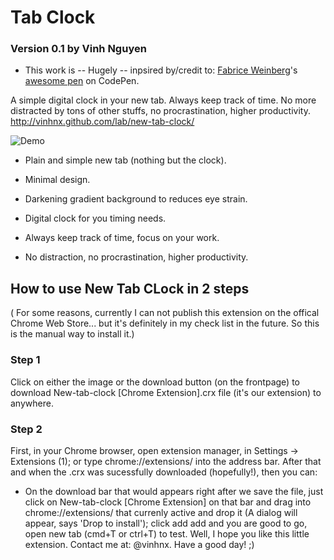 # Tab Clock
### Version 0.1 by Vinh Nguyen

* This work is -- Hugely -- inpsired by/credit to: [Fabrice Weinberg](https://github.com/FWeinb)'s [awesome pen](http://codepen.io/FWeinb/pen/LmKvl) on CodePen.

A simple digital clock in your new tab. Always keep track of time. No more distracted by tons of other stuffs, no procrastination, higher productivity.
http://vinhnx.github.com/lab/new-tab-clock/

![Demo](https://raw.github.com/vinhnx/new-tab-clock/master/preview.png)

+ Plain and simple new tab (nothing but the clock).
+ Minimal design.
+ Darkening gradient background to reduces eye strain.

+ Digital clock for you timing needs.
+ Always keep track of time, focus on your work.
+ No distraction, no procrastination, higher productivity.

## How to use New Tab CLock in 2 steps
( For some reasons, currently I can not publish this extension on the offical Chrome Web Store... but it's definitely in my check list in the future. So this is the manual way to install it.)

### Step 1
Click on either the image or the download button (on the frontpage) to download New-tab-clock [Chrome Extension].crx file (it's our extension) to anywhere.

### Step 2
First, in your Chrome browser, open extension manager, in Settings -> Extensions (1); or type chrome://extensions/ into the address bar. After that and when the .crx was sucessfully downloaded (hopefully!), then you can:
+ On the download bar that would appears right after we save the file, just click on New-tab-clock [Chrome Extension] on that bar and drag into chrome://extensions/ that currenly active and drop it (A dialog will appear, says 'Drop to install'); click add add and you are good to go, open new tab (cmd+T or ctrl+T) to test.
Well, I hope you like this little extension. Contact me at: @vinhnx. Have a good day! ;)